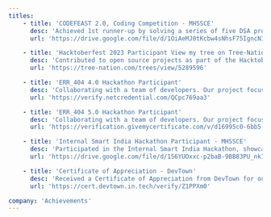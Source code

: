 ```yaml
---
titles:
    - title: 'CODEFEAST 2.0, Coding Competition - MHSSCE'
      desc: 'Achieved 1st runner-up by solving a series of five DSA problems, including two easy, two medium and one hard problem. Demonstrated strong problem-solving skills.'
      url: 'https://drive.google.com/file/d/1OiAeMJ0tKcbw4sNhsF75IgncNI-uaYME'

    - title: 'Hacktoberfest 2023 Participant View my tree on Tree-Nation'
      desc: 'Contributed to open source projects as part of the Hacktoberfest 2023 event. Successfully completed the challenge and earned a tree planting certificate.'
      url: 'https://tree-nation.com/trees/view/5289596'

    - title: 'ERR_404 4.0 Hackathon Participant'
      desc: 'Collaborating with a team of developers. Our project focused on NFT Auction, and we used IPFS, react, Tailwind css to achieve our goals.'
      url: 'https://verify.netcredential.com/QCpc769aa3'

    - title: 'ERR_404 5.0 Hackathon Participant'
      desc: 'Collaborating with a team of developers. Our project focused on NFT Charity Auction, and we used IPFS, react, Tailwind css, Verbwire to achieve our goals.'
      url: 'https://verification.givemycertificate.com/v/d16995c0-6bb5-45f9-bca8-7538f3c91a24'

    - title: 'Internal Smart India Hackathon Participant - MHSSCE'
      desc: 'Participated in the Internal Smart India Hackathon, showcasing problem-solving skills and collaboration in a competitive environment.'
      url: 'https://drive.google.com/file/d/156YUOxxc-p2baB-9BB83PU_nk7y7wGV1/view'

    - title: 'Certificate of Appreciation - DevTown'
      desc: 'Received a Certificate of Appreciation from DevTown for outstanding contributions.'
      url: 'https://cert.devtown.in.tech/verify/Z1PPXm0'

company: 'Achievements'
---
```

